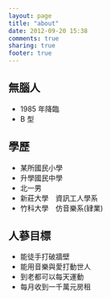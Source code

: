 ```yaml
---
layout: page
title: "about"
date: 2012-09-20 15:38
comments: true
sharing: true
footer: true
---
```


無腦人
------

* 1985 年降臨
* B 型

學歷
----

* 某所國民小學
* 升學國民中學
* 北一男
* 新莊大學　資訊工人學系
* 竹科大學　仿音樂系(肄業)

人蔘目標
--------

* 能徒手打破牆壁
* 能用音樂與愛打動世人
* 到老都可以每天運動
* 每月收到一千萬元房租

